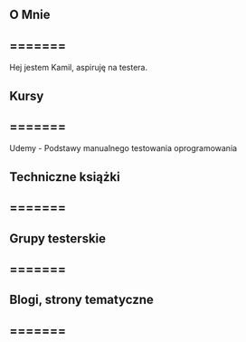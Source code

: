 <h2>O Mnie</h2>
<h2>=======</h2>
Hej jestem Kamil, aspiruję na testera.

<h2>Kursy</h2>
<h2>=======</h2>
Udemy - Podstawy manualnego testowania oprogramowania


<h2>Techniczne książki</h2>
<h2>=======</h2>



<h2>Grupy testerskie</h2>
<h2>=======</h2>


<h2>Blogi, strony tematyczne</h2>
<h2>=======</h2>
